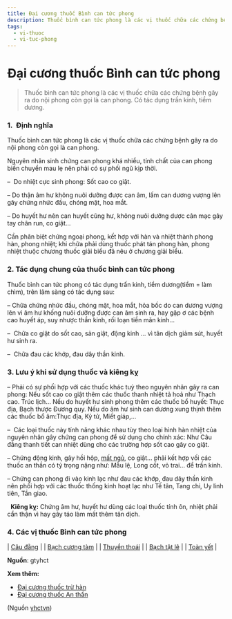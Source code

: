 ```yaml
---
title: Đại cương thuốc Bình can tức phong
description: Thuốc bình can tức phong là các vị thuốc chữa các chứng bệnh gây ra do nội phong còn gọi là can phong. Có tác dụng trấn kinh, tiềm dương.
tags:
  - vi-thuoc
  - vi-tuc-phong
---
```


# Đại cương thuốc Bình can tức phong 

> Thuốc bình can tức phong là các vị thuốc chữa các chứng bệnh gây ra do nội phong còn gọi là can phong. Có tác dụng trấn kinh, tiềm dương.

### **1.  Định nghĩa**

Thuốc bình can tức phong là các vị thuốc chữa các chứng bệnh gây ra do nội phong còn gọi là can phong.

Nguyên nhân sinh chứng can phong khá nhiều, tính chất của can phong biến chuyển mau lẹ nên phải có sự phối ngũ kịp thời.

–  Do nhiệt cực sinh phong: Sốt cao co giật.

– Do thận âm hư không nuôi dưỡng được can âm, lấm can dương vượng lên gây chứng nhức đầu, chóng mặt, hoa mắt.

– Do huyết hư nên can huyết cũng hư, không nuôi dưỡng dược cân mạc gây tay chân run, co giật…

Cần phân biệt chứng ngoại phong, kết hợp với hàn và nhiệt thành phong hàn, phong nhiệt; khi chữa phải dùng thuốc phát tán phong hàn, phong nhiệt thuộc chương thuốc giải biểu đã nêu ở chương giải biểu.

### **2. Tác dụng chung của thuốc bình can tức phong**

Thuốc bình can tức phong có tác dụng trấn kinh, tiềm dương(tiềm = làm chìm), trên lâm sàng có tác dụng sau:

– Chữa chứng nhức đầu, chóng mặt, hoa mắt, hỏa bốc do can dương vượng lên vì âm hư khống nuôi dưỡng được can âm sinh ra, hay gặp ơ các bệnh cao huyết áp, suy nhược thần kinh, rối loạn tiền mãn kinh…

–  Chữa co giật do sốt cao, sản giật, động kinh … vì tân dịch giảm sút, huyết hư sinh ra.

–  Chữa đau các khớp, đau dây thần kinh.

### 3. Lưu ý khi sử dụng thuốc và kiêng kỵ

– Phải có sự phối hợp với các thuốc khác tuỳ theo nguyên nhân gây ra can phong: Nếu sốt cao co giật thêm các thuốc thanh nhiệt tả hoả như Thạch cao. Trúc lịch… Nếu do huyết hư sinh phong thêm các thuốc bổ huyết: Thục địa, Bạch thược Đương quy. Nếu do âm hư sinh can dương xung thịnh thêm các thuốc bổ âm:Thục địa, Kỷ tử, Miết giáp,…

–  Các loại thuốc này tính năng khác nhau tùy theo loại hình hàn nhiệt của nguyên nhân gây chứng can phong để sử dụng cho chính xác: Như Câu đằng thanh tiết can nhiệt dùng cho các trường hợp sốt cao gây co giật.

– Chứng động kinh, gây hồi hộp, [mất ngủ](/yhctvn/chung-mat-ngu-theo-dong-y/), co giật… phải kết hợp vối các thuốc an thần có tỷ trọng nặng như: Mẫu lệ, Long cốt, vỏ trai… để trấn kinh.

– Chứng can phong đi vào kinh lạc như đau các khớp, đau dây thần kinh nên phối hợp với các thuốc thống kinh hoạt lạc như Tế tân, Tang chi, Uy linh tiên, Tần giao.

  **Kiêng kỵ:** Chứng âm hư, huyết hư dùng các loại thuốc tính ôn, nhiệt phải cẩn thận vì hay gây táo làm mất thêm tân dịch.

### 4. Các vị thuốc Bình can tức phong

| [Câu đằng](/yhctvn/vi-thuoc-cau-dang/) |
| [Bạch cương tàm](/yhctvn/vi-thuoc-bach-cuong-tam/) |
| [Thuyền thoái](/yhctvn/vi-thuoc-thuyen-thoai/) |
| [Bạch tật lê](/yhctvn/vi-thuoc-bach-tat-le/) |
| [Toàn yết](/yhctvn/vi-thuoc-toan-yet/) |

**Nguồn**: gtyhct

**Xem thêm:**

* [Đại cương thuốc trừ hàn](/yhctvn/dai-cuong-thuoc-tru-han/)
* [Đại cương thuốc An thần](/yhctvn/dai-cuong-thuoc-an-than/)

(Nguồn <a href="https://yhctvn.com/dai-cuong-thuoc-binh-can-tuc-phong/" target="_blank">yhctvn</a>)
